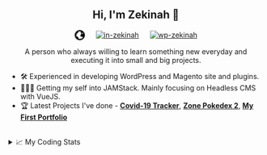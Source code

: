 <h2 align="center">Hi, I'm Zekinah 👋</h2>
<p align="center">
<a href="https://www.zekinahlecaros.com/" target="blank"><img align="center" src=https://raw.githubusercontent.com/iconic/open-iconic/master/svg/globe.svg alt="zekinalecaros.com" height="20" width="20" /></a>
&emsp;
<a href="https://ph.linkedin.com/in/zekinah" target="blank"><img align="center" src=https://cdn.jsdelivr.net/npm/simple-icons@3.0.1/icons/linkedin.svg alt="in-zekinah" height="20" width="20" /></a>
  &emsp;
<a href="https://profiles.wordpress.org/zekinah/" target="blank"><img align="center" src=https://cdn.jsdelivr.net/npm/simple-icons@3.0.1/icons/wordpress.svg alt="wp-zekinah" height="20" width="20" /></a>
</p>
<p align="center">
A person who always willing to learn something new everyday and executing it into small and big projects.
</p>

- 🛠 Experienced in developing WordPress and Magento site and plugins.
- 👩🏻‍💻 Getting my self into JAMStack. Mainly focusing on Headless CMS with VueJS.
- 🏆 Latest Projects I've done - **[Covid-19 Tracker](https://github.com/zekinah/pandemiccovid-19)**, **[Zone Pokedex 2](https://github.com/zekinah/zone-pokedex2)**, **[My First Portfolio](https://github.com/zekinah/iamzekinah)** 
<br><br>

<details>
    <summary>📈 My Coding Stats</summary>
<!--START_SECTION:waka-->
**I'm an Early 🐤** 

```text
🌞 Morning    48 commits     █░░░░░░░░░░░░░░░░░░░░░░░░   7.4% 
🌆 Daytime    315 commits    ████████████░░░░░░░░░░░░░   48.54% 
🌃 Evening    271 commits    ██████████░░░░░░░░░░░░░░░   41.76% 
🌙 Night      15 commits     ░░░░░░░░░░░░░░░░░░░░░░░░░   2.31%

```
📅 **I'm Most Productive on Friday** 

```text
Monday       95 commits     ███░░░░░░░░░░░░░░░░░░░░░░   14.64% 
Tuesday      80 commits     ███░░░░░░░░░░░░░░░░░░░░░░   12.33% 
Wednesday    100 commits    ███░░░░░░░░░░░░░░░░░░░░░░   15.41% 
Thursday     83 commits     ███░░░░░░░░░░░░░░░░░░░░░░   12.79% 
Friday       105 commits    ████░░░░░░░░░░░░░░░░░░░░░   16.18% 
Saturday     102 commits    ████░░░░░░░░░░░░░░░░░░░░░   15.72% 
Sunday       84 commits     ███░░░░░░░░░░░░░░░░░░░░░░   12.94%

```


📊 **This Week I Spent My Time On** 

```text
💬 Programming Languages: 
PHP                      16 hrs 54 mins      █████████████████░░░░░░░░   70.57% 
JavaScript               2 hrs 2 mins        ██░░░░░░░░░░░░░░░░░░░░░░░   8.54% 
XML                      1 hr 45 mins        █░░░░░░░░░░░░░░░░░░░░░░░░   7.35% 
Markdown                 1 hr 25 mins        █░░░░░░░░░░░░░░░░░░░░░░░░   5.97% 
Text                     46 mins             ░░░░░░░░░░░░░░░░░░░░░░░░░   3.21%

```

**I Mostly Code in PHP** 

```text
PHP                      23 repos            █████████████░░░░░░░░░░░░   54.76% 
JavaScript               5 repos             ███░░░░░░░░░░░░░░░░░░░░░░   11.9% 
HTML                     5 repos             ███░░░░░░░░░░░░░░░░░░░░░░   11.9% 
CSS                      5 repos             ███░░░░░░░░░░░░░░░░░░░░░░   11.9% 
Vue                      4 repos             ██░░░░░░░░░░░░░░░░░░░░░░░   9.52%

```



<!--END_SECTION:waka-->
</details>
